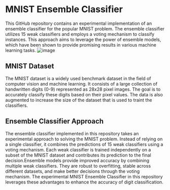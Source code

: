 # MNIST Ensemble Classifier

This GitHub repository contains an experimental implementation of an ensemble classifier for the popular MNIST problem. The ensemble classifier utilizes 15 weak classifiers and employs a voting mechanism to classify instances. This approach aims to leverage the power of ensemble models, which have been shown to provide promising results in various machine learning tasks.
![image](https://github.com/lakshmi-shravya/MNIST_ensemble_model/assets/89875894/113df2f3-8214-4459-8229-0175410201ec)


## MNIST Dataset

The MNIST dataset is a widely used benchmark dataset in the field of computer vision and machine learning. It consists of a large collection of handwritten digits (0-9) represented as 28x28 pixel images. The goal is to accurately classify these digits based on their pixel values. The data is also augmented to increase the size of the dataset that is used to traint the classifiers.

## Ensemble Classifier Approach

The ensemble classifier implemented in this repository takes an experimental approach to solving the MNIST problem. Instead of relying on a single classifier, it combines the predictions of 15 weak classifiers using a voting mechanism. Each weak classifier is trained independently on a subset of the MNIST dataset and contributes its prediction to the final decision.Ensemble models provide improved accuracy by combining multiple weak classifiers. They are robust to overfitting, stable across different datasets, and make better decisions through the voting mechanism. The experimental MNIST Ensemble Classifier in this repository leverages these advantages to enhance the accuracy of digit classification.
